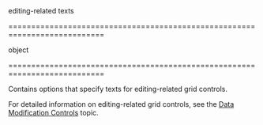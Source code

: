 <!--**
/*-------------------------------------------
    Auto-generated file. Do not modify.
-------------------------------------------

**-->
<!--d-->editing-related texts<!--/d-->
===========================================================================
<!--type-->object<!--/type-->
===========================================================================

<!--shortDescription-->
Contains options that specify texts for editing-related grid controls.
<!--/shortDescription-->

<!--fullDescription-->
For detailed information on editing-related grid controls, see the [Data Modification Controls](/Documentation/Guide/UI_Widgets/Data_Grid/Visual_Elements/#Data_Modification_Controls) topic.
<!--/fullDescription-->